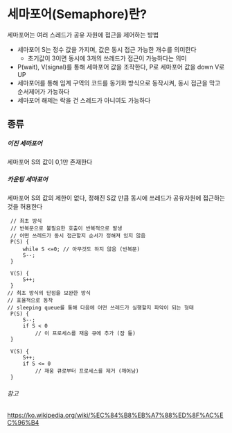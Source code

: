 # 세마포어(Semaphore)란?
세마포어는 여러 스레드가 공유 자원에 접근을 제어하는 방법
* 세마포어 S는 정수 값을 가지며, 값은 동시 접근 가능한 개수를 의미한다
	* 초기값이 3이면 동시에 3개의 쓰레드가 접근이 가능하다는 의미
* P(wait), V(signal)를 통해 세마포어 값을 조작한다, P로 세마포어 값을 down V로 UP
* 세마포어를 통해 임계 구역의 코드를 동기화 방식으로 동작시켜, 동시 접근을 막고 순서제어가 가능하다
* 세마포어 해제는 락을 건 스레드가 아니여도 가능하다
## 종류
##### 이진 세마포어
세마포어 S의 값이 0,1만 존재한다
##### 카운팅 세마포어
세마포어 S의 값의 제한이 없다, 정해진 S값 만큼 동시에 쓰레드가 공유자원에 접근하는것을 허용한다
```
 // 최초 방식
 // 반복문으로 불필요한 호출이 반복적으로 발생
 // 어떤 쓰레드가 동시 접근할지 순서가 정해져 있지 않음
 P(S) {
     while S <=0; // 아무것도 하지 않음 (반복문)
     S--;
 }

 V(S) {
     S++;
 }
// 최초 방식의 단점을 보완한 방식
// 효율적으로 동작
// sleeping queue를 통해 다음에 어떤 쓰레드가 실행할지 파악이 되는 형태
 P(S) {
     S--;
     if S < 0
         // 이 프로세스를 재움 큐에 추가 (잠 듦)
 }

 V(S) {
     S++;
     if S <= 0
         // 재움 큐로부터 프로세스를 제거 (깨어남)
 }

```
###### 참고
https://ko.wikipedia.org/wiki/%EC%84%B8%EB%A7%88%ED%8F%AC%EC%96%B4
